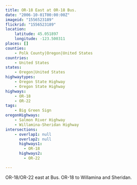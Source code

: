 ```yaml
---
title: OR-18 East at OR-18 Bus.
date: "2006-10-01T00:00:00Z"
imageid: "1556523189"
flickrid: "1556523189"
location:
    latitude: 45.051897
    longitude: -123.500311
places: []
counties:
    - Polk County|Oregon|United States
countries:
    - United States
states:
    - Oregon|United States
highwaytypes:
    - Oregon State Highway
    - Oregon State Highway
highways:
    - OR-18
    - OR-22
tags:
    - Big Green Sign
oregonHighways:
    - Salmon River Highway
    - Willamina-Sheridan Highway
intersections:
    - overlap1: null
      overlap2: null
      highways1:
        - OR-18
      highways2:
        - OR-22

---
```

OR-18/OR-22 east at Bus. OR-18 to Willamina and Sheridan.